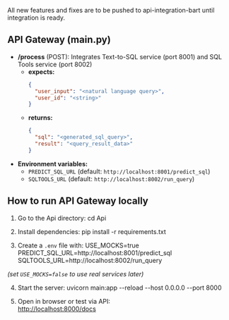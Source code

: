 All new features and fixes are to be pushed to api-integration-bart until integration is ready.

## API Gateway (main.py)

- **/process** (POST): Integrates Text-to-SQL service (port 8001) and SQL Tools service (port 8002)
    - **expects:**  
      ```json
      {
        "user_input": "<natural language query>",
        "user_id": "<string>"
      }
      ```
    - **returns:**  
      ```json
      {
        "sql": "<generated_sql_query>",
        "result": "<query_result_data>"
      }
      ```
- **Environment variables:**  
    - `PREDICT_SQL_URL` (default: `http://localhost:8001/predict_sql`)
    - `SQLTOOLS_URL` (default: `http://localhost:8002/run_query`)

## How to run API Gateway locally

1. Go to the Api directory:
cd Api

2. Install dependencies:
pip install -r requirements.txt

3. Create a `.env` file with:
USE_MOCKS=true
PREDICT_SQL_URL=http://localhost:8001/predict_sql
SQLTOOLS_URL=http://localhost:8002/run_query

*(set `USE_MOCKS=false` to use real services later)*

4. Start the server:
uvicorn main:app --reload --host 0.0.0.0 --port 8000

5. Open in browser or test via API:  
[http://localhost:8000/docs](http://localhost:8000/docs)
